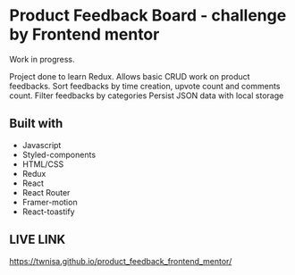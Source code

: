 # Product Feedback Board - challenge by Frontend mentor

Work in progress.

Project done to learn Redux.
Allows basic CRUD work on product feedbacks.
Sort feedbacks by time creation, upvote count and comments count.
Filter feedbacks by categories
Persist JSON data with local storage

## Built with

- Javascript
- Styled-components
- HTML/CSS
- Redux
- React
- React Router
- Framer-motion
- React-toastify

## LIVE LINK
https://twnisa.github.io/product_feedback_frontend_mentor/
